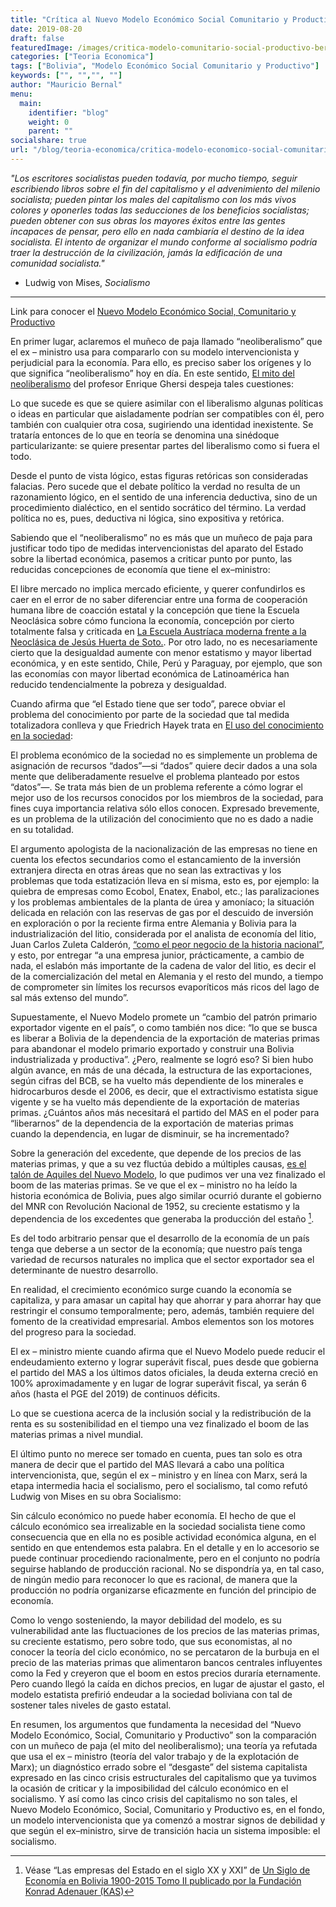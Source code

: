 ```yaml
---
title: "Crítica al Nuevo Modelo Económico Social Comunitario y Productivo"
date: 2019-08-20
draft: false
featuredImage: /images/critica-modelo-comunitario-social-productivo-bernalmauricio.jpg
categories: ["Teoria Economica"]
tags: ["Bolivia", "Modelo Económico Social Comunitario y Productivo"]
keywords: ["", "","", ""]
author: "Mauricio Bernal"
menu:
  main:
    identifier: "blog"
    weight: 0 
    parent: ""
socialshare: true
url: "/blog/teoria-economica/critica-modelo-economico-social-comunitario-productivo/"
---
```


*"Los escritores socialistas pueden todavía, por mucho tiempo, seguir escribiendo libros sobre el fin del capitalismo y el advenimiento del milenio socialista; pueden pintar los males del capitalismo con los más vivos colores y oponerles todas las seducciones de los beneficios socialistas; pueden obtener con sus obras los mayores éxitos entre las gentes incapaces de pensar, pero ello en nada cambiaría el destino de la idea socialista. El intento de organizar el mundo conforme al socialismo podría traer la destrucción de la civilización, jamás la edificación de una comunidad socialista."* 

- Ludwig von Mises, *Socialismo*

---

Link para conocer el [Nuevo Modelo Económico Social, Comunitario y Productivo](https://repositorio.economiayfinanzas.gob.bo/documentos/2018/UCS/materialesElaborados/publicaciones/modelo_decima_edicion.pdf)


En primer lugar, aclaremos el muñeco de paja llamado “neoliberalismo” que el ex – ministro usa para compararlo con su modelo intervencionista y perjudicial para la economía. Para ello, es preciso saber los orígenes y lo que significa “neoliberalismo” hoy en día. En este sentido, [El mito del neoliberalismo](https://www.elcato.org/el-mito-del-neoliberalismo)  del profesor Enrique Ghersi despeja tales cuestiones:

Lo que sucede es que se quiere asimilar con el liberalismo algunas políticas o ideas en particular que aisladamente podrían ser compatibles con él, pero también con cualquier otra cosa, sugiriendo una identidad inexistente. Se trataría entonces de lo que en teoría se denomina una sinédoque particularizante: se quiere presentar partes del liberalismo como si fuera el todo.

Desde el punto de vista lógico, estas figuras retóricas son consideradas falacias. Pero sucede que el debate político la verdad no resulta de un razonamiento lógico, en el sentido de una inferencia deductiva, sino de un procedimiento dialéctico, en el sentido socrático del término. La verdad política no es, pues, deductiva ni lógica, sino expositiva y retórica.

Sabiendo que el “neoliberalismo” no es más que un muñeco de paja para justificar todo tipo de medidas intervencionistas del aparato del Estado sobre la libertad económica, pasemos a criticar punto por punto, las reducidas concepciones de economía que tiene el ex–ministro:

El libre mercado no implica mercado eficiente, y querer confundirlos es caer en el error de no saber diferenciar entre una forma de cooperación humana libre de coacción estatal y la concepción que tiene la Escuela Neoclásica sobre cómo funciona la economía, concepción por cierto totalmente falsa y criticada en [La Escuela Austríaca moderna frente a la Neoclásica de Jesús Huerta de Soto.](https://www.institutoacton.com.ar/oldsite/articulos/jhuerta/arthuerta4.pdf). Por otro lado, no es necesariamente cierto que la desigualdad aumente con menor estatismo y mayor libertad económica, y en este sentido, Chile, Perú y Paraguay, por ejemplo, que son las economías con mayor libertad económica de Latinoamérica han reducido tendencialmente la pobreza y desigualdad.

Cuando afirma que “el Estado tiene que ser todo”, parece obviar el problema del conocimiento por parte de la sociedad que tal medida totalizadora conlleva y que Friedrich Hayek trata en [El uso del conocimiento en la sociedad](https://jeffersonamericas.org/wp-content/uploads/2020/08/Hayek03.pdf):

El problema económico de la sociedad no es simplemente un problema de asignación de recursos “dados”—si “dados” quiere decir dados a una sola mente que deliberadamente resuelve el problema planteado por estos “datos”—. Se trata más bien de un problema referente a cómo lograr el mejor uso de los recursos conocidos por los miembros de la sociedad, para fines cuya importancia relativa sólo ellos conocen. Expresado brevemente, es un problema de la utilización del conocimiento que no es dado a nadie en su totalidad.

El argumento apologista de la nacionalización de las empresas no tiene en cuenta los efectos secundarios como el estancamiento de la inversión extranjera directa en otras áreas que no sean las extractivas y los problemas que toda estatización lleva en sí misma, esto es, por ejemplo: la quiebra de empresas como Ecobol, Enatex, Enabol, etc.; las paralizaciones y los problemas ambientales de la planta de úrea y amoníaco; la situación delicada en relación con las reservas de gas por el descuido de inversión en exploración o por la reciente firma entre Alemania y Bolivia para la industrialización del litio, considerada por el analista de economía del litio, Juan Carlos Zuleta Calderón, [“como el peor negocio de la historia nacional”](https://www.paginasiete.bo/economia/bolivia-y-alemania-constituyen-empresa-mixta-para-la-industrializacion-del-litio-PBPS202915), y esto, por entregar “a una empresa junior, prácticamente, a cambio de nada, el eslabón más importante de la cadena de valor del litio, es decir el de la comercialización del metal en Alemania y el resto del mundo, a tiempo de comprometer sin límites los recursos evaporíticos más ricos del lago de sal más extenso del mundo”.

Supuestamente, el Nuevo Modelo promete un “cambio del patrón primario exportador vigente en el país”, o como también nos dice: “lo que se busca es liberar a Bolivia de la dependencia de la exportación de materias primas para abandonar el modelo primario exportado y construir una Bolivia industrializada y productiva”. ¿Pero, realmente se logró eso? Si bien hubo algún avance, en más de una década, la estructura de las exportaciones, según cifras del BCB, se ha vuelto más dependiente de los minerales e hidrocarburos desde el 2006, es decir, que el extractivismo estatista sigue vigente y se ha vuelto más dependiente de la exportación de materias primas. ¿Cuántos años más necesitará el partido del MAS en el poder para “liberarnos” de la dependencia de la exportación de materias primas cuando la dependencia, en lugar de disminuir, se ha incrementado?

Sobre la generación del excedente, que depende de los precios de las materias primas, y que a su vez fluctúa debido a múltiples causas, [es el talón de Aquiles del Nuevo Modelo](https://bernalmauricio.com/blog/teor%C3%ADa-econ%C3%B3mica/talon-aquiles-modelo-economico-social-comunitario-productivo/), lo que pudimos ver una vez finalizado el boom de las materias primas. Se ve que el ex – ministro no ha leído la historia económica de Bolivia, pues algo similar ocurrió durante el gobierno del MNR con Revolución Nacional de 1952, su creciente estatismo y la dependencia de los excedentes que generaba la producción del estaño [^1].

Es del todo arbitrario pensar que el desarrollo de la economía de un país tenga que deberse a un sector de la economía; que nuestro país tenga variedad de recursos naturales no implica que el sector exportador sea el determinante de nuestro desarrollo.

En realidad, el crecimiento económico surge cuando la economía se capitaliza, y para amasar un capital hay que ahorrar y para ahorrar hay que restringir el consumo temporalmente; pero, además, también requiere del fomento de la creatividad empresarial. Ambos elementos son los motores del progreso para la sociedad.

El ex – ministro miente cuando afirma que el Nuevo Modelo puede reducir el endeudamiento externo y lograr superávit fiscal, pues desde que gobierna el partido del MAS a los últimos datos oficiales, la deuda externa creció en 100% aproximadamente y en lugar de lograr superávit fiscal, ya serán 6 años (hasta el PGE del 2019) de continuos déficits.

Lo que se cuestiona acerca de la inclusión social y la redistribución de la renta es su sostenibilidad en el tiempo una vez finalizado el boom de las materias primas a nivel mundial.

El último punto no merece ser tomado en cuenta, pues tan solo es otra manera de decir que el partido del MAS llevará a cabo una política intervencionista, que, según el ex – ministro y en línea con Marx, será la etapa intermedia hacia el socialismo, pero el socialismo, tal como refutó Ludwig von Mises en su obra Socialismo:

Sin cálculo económico no puede haber economía. El hecho de que el cálculo económico sea irrealizable en la sociedad socialista tiene como consecuencia que en ella no es posible actividad económica alguna, en el sentido en que entendemos esta palabra. En el detalle y en lo accesorio se puede continuar procediendo racionalmente, pero en el conjunto no podría seguirse hablando de producción racional. No se dispondría ya, en tal caso, de ningún medio para reconocer lo que es racional, de manera que la producción no podría organizarse eficazmente en función del principio de economía.  

Como lo vengo sosteniendo, la mayor debilidad del modelo, es su vulnerabilidad ante las fluctuaciones de los precios de las materias primas, su creciente estatismo, pero sobre todo, que sus economistas, al no conocer la teoría del ciclo económico, no se percataron de la burbuja en el precio de las materias primas que alimentaron bancos centrales influyentes como la Fed y creyeron que el boom en estos precios duraría eternamente. Pero cuando llegó la caída en dichos precios, en lugar de ajustar el gasto, el modelo estatista prefirió endeudar a la sociedad boliviana con tal de sostener tales niveles de gasto estatal.

En resumen, los argumentos que fundamenta la necesidad del “Nuevo Modelo Económico, Social, Comunitario y Productivo” son la comparación con un muñeco de paja (el mito del neoliberalismo); una teoría ya refutada que usa el ex – ministro (teoría del valor trabajo y de la explotación de Marx); un diagnóstico errado sobre el “desgaste” del sistema capitalista expresado en las cinco crisis estructurales del capitalismo que ya tuvimos la ocasión de criticar y la imposibilidad del cálculo económico en el socialismo. Y así como las cinco crisis del capitalismo no son tales, el Nuevo Modelo Económico, Social, Comunitario y Productivo es, en el fondo, un modelo intervencionista que ya comenzó a mostrar signos de debilidad y que según el ex–ministro, sirve de transición hacia un sistema imposible: el socialismo.

[^1]: Véase “Las empresas del Estado en el siglo XX y XXI” de [Un Siglo de Economía en Bolivia 1900-2015 Tomo II publicado por la Fundación Konrad Adenauer (KAS)](https://www.kas.de/es/veranstaltungsberichte/detail/-/content/un-siglo-de-economia-en-bolivia-1900-2015-tomo-ii) 
